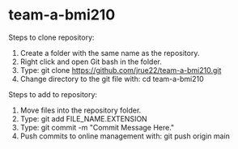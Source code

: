 # team-a-bmi210

Steps to clone repository:
1. Create a folder with the same name as the repository.
2. Right click and open Git bash in the folder.
3. Type: git clone https://github.com/jrue22/team-a-bmi210.git
4. Change directory to the git file with: cd team-a-bmi210

Steps to add to repository:
1. Move files into the repository folder.
2. Type: git add FILE_NAME.EXTENSION
3. Type: git commit -m "Commit Message Here."
4. Push commits to online management with: git push origin main

